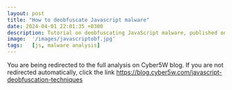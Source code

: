 ```yaml
---
layout: post
title: "How to deobfuscate Javascript malware"
date: 2024-04-01 22:01:35 +0300
description: Tutorial on deobfuscating JavaScript malware, published on the Cyber5W blog
image:  '/images/javascriptobf.jpg'
tags:   [js, malware analysis]
---
```

<html>
  <head>
    <meta http-equiv="refresh" content="3; url=https://blog.cyber5w.com/javascript-deobfuscation-techniques">
  </head>
  <body>
    <p>You are being redirected to the full analysis on Cyber5W blog. If you are not redirected automatically, click the link <a href="https://blog.cyber5w.com/javascript-deobfuscation-techniques" target="_blank" rel="noopener noreferrer">https://blog.cyber5w.com/javascript-deobfuscation-techniques</a></p>
  </body>
</html>
